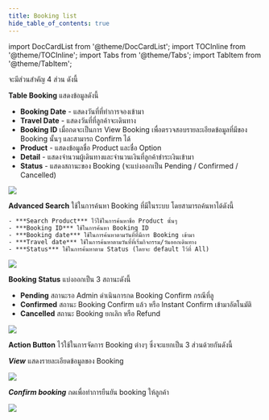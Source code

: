 ```yaml
---
title: Booking list
hide_table_of_contents: true
---
```


import DocCardList from '@theme/DocCardList';
import TOCInline from '@theme/TOCInline';
import Tabs from '@theme/Tabs';
import TabItem from '@theme/TabItem';

<TabItem value="Booking">
 
จะมีส่วนสำคัญ 4 ส่วน ดังนี้

<Tabs>
<TabItem value="Booking ID" label="Table Booking" default>

**Table Booking** แสดงข้อมูลดังนี้
   - **Booking Date** - แสดงวันที่ที่ทำการจองเข้ามา
   - **Travel Date** - แสดงวันที่ที่ลูกค้าจะเดินทาง
   - **Booking ID** เมื่อกดจะเป็นการ View Booking เพื่อตรวจสอบรายละเอียดข้อมูลที่มีของ Booking นั้นๆ และสามารถ Confirm ได้
   - **Product** - แสดงข้อมูลชื่อ Product และชื่อ Option 
   - **Detail** - แสดงจำนวนผู้เดินทางและจำนวนเงินที่ลูกค้าชำระเงินเข้ามา
   - **Status** - แสดงสถานะของ Booking (จะแบ่งออกเป็น Pending / Confirmed / Cancelled)
   
![](/img/Booking_page.png)
        
</TabItem>
<TabItem value="Advanced Search" label="Advanced Search" >

**Advanced Search** ใช้ในการค้นหา Booking ที่มีในระบบ โดยสามารถค้นหาได้ดังนี้

    - ***Search Product*** ไว้ใช้ในการค้นหาชื่อ Product นั้นๆ
    - ***Booking ID*** ใช้ในการค้นหา Booking ID 
    - ***Booking date*** ใช้ในการค้นหาตามวันที่ที่มีการ Booking เข้ามา
    - ***Travel date*** ใช้ในการค้นหาตามวันที่ที่เริ่มกิจกรรม/วันออกเดินทาง
    - ***Status*** ใช้ในการค้นหาตาม Status (โดยจะ default ไว้ที่ All)

![](/img/Booking_advance_search.png)

</TabItem>

<TabItem value="Status" label="Status">

**Booking Status** แบ่งออกเป็น 3 สถานะดังนี้
- **Pending** สถานะรอ Admin ดำเนินการกด Booking Confirm กรณีที่ลู
- **Confirmed** สถานะ Booking Confirm แล้ว หรือ Instant Confirm เข้ามาอัตโนมัติ
- **Cancelled** สถานะ Booking ยกเลิก หรือ Refund
       
![](/img/Booking_status.png)
        
</TabItem>
<TabItem value="Action Button" label="Action Button">

**Action Button** ไว้ใช้ในการจัดการ Booking ต่างๆ ซึ่งจะแยกเป็น 3 ส่วนด้วยกันดังนี้

<TabItem value="Action">
<Tabs>
<TabItem value="View" label="View" default>

***View*** แสดงรายละเอียดข้อมูลของ Booking 

![](/img/Booking_view.png)

</TabItem>
<TabItem value="Confirm booking" label="Confirm booking" default>

***Confirm booking*** กดเพื่อทำการยืนยัน booking ให้ลูกค้า 

![](/img/Booking_action_confirm.png)

</TabItem>

</Tabs>
</TabItem>

        
</TabItem>
</Tabs>
</TabItem>



